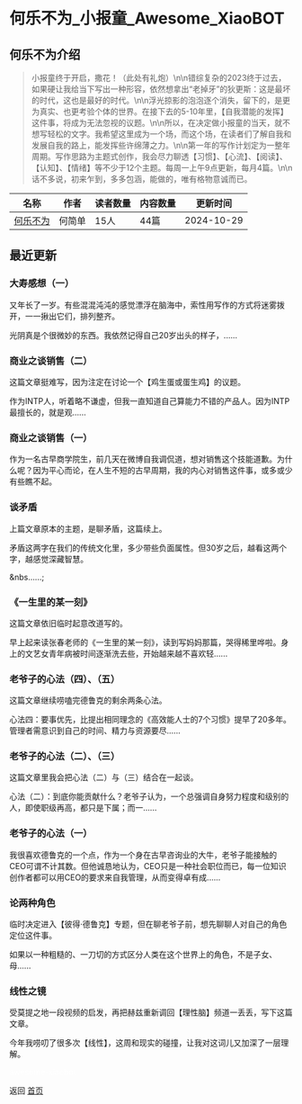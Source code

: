# 何乐不为_小报童_Awesome_XiaoBOT

## 何乐不为介绍
> 小报童终于开启，撒花！（此处有礼炮）\n\n错综复杂的2023终于过去，如果硬让我给当下写出一种形容，依然想拿出“老掉牙”的狄更斯：这是最坏的时代，这也是最好的时代。\n\n浮光掠影的泡泡逐个消失，留下的，是更为真实、也更考验个体的世界。在接下去的5-10年里，【自我潜能的发挥】这件事，将成为无法忽视的议题。\n\n所以，在决定做小报童的当天，就不想写轻松的文字。我希望这里成为一个场，而这个场，在读者们了解自我和发展自我的路上，能发挥些许绵薄之力。\n\n第一年的写作计划定为一整年周期。写作思路为主题式创作，我会尽力聊透【习惯】、【心流】、【阅读】、【认知】、【情绪】等不少于12个主题。每周一上午9点更新，每月4篇。\n\n话不多说，初来乍到，多多包涵，能做的，唯有格物意诚而已。  
  


|名称|作者|读者数量|内容数量|更新时间|
|---|---|---|---|---|
|[何乐不为](https://xiaobot.net/p/Jane?refer=0b133df9-27dc-423b-8101-639049001c13)|何简单|15人|44篇|2024-10-29|

## 最近更新
### 大寿感想（一）

又年长了一岁。有些混混沌沌的感觉漂浮在脑海中，索性用写作的方式将迷雾拨开，一一揪出它们，排列整齐。



光阴真是个很微妙的东西。我依然记得自己20岁出头的样子，......

### 商业之谈销售（二）

这篇文章挺难写，因为注定在讨论一个【鸡生蛋或蛋生鸡】的议题。



作为INTP人，听着略不谦虚，但我一直知道自己算能力不错的产品人。因为INTP最擅长的，就是观......

### 商业之谈销售（一）

作为一名古早商学院生，前几天在微博自我调侃道，想对销售这个技能道歉。为什么呢？因为平心而论，在人生不短的古早周期，我的内心对销售这件事，或多或少有些瞧不起。



### 谈矛盾

上篇文章原本的主题，是聊矛盾，这篇续上。



矛盾这两字在我们的传统文化里，多少带些负面属性。但30岁之后，越看这两个字，越感觉深藏智慧。

&nbs......;

### 《一生里的某一刻》

这篇文章依旧临时起意改道写的。



早上起来读张春老师的《一生里的某一刻》，读到写妈妈那篇，哭得稀里哗啦。身上的文艺女青年病被时间逐渐洗去些，开始越来越不喜欢轻......

### 老爷子的心法（四）、（五）

这篇文章继续唠嗑完德鲁克的剩余两条心法。



心法四：要事优先，比提出相同理念的《高效能人士的7个习惯》提早了20多年。管理者需意识到自己的时间、精力与资源要尽......

### 老爷子的心法（二）、（三）

这篇文章里我会把心法（二）与（三）结合在一起谈。



心法（二）：到底你能贡献什么？老爷子认为，一个总强调自身努力程度和级别的人，即使职级再高，都只是下属；而一......

### 老爷子的心法（一）

我很喜欢德鲁克的一个点，作为一个身在古早咨询业的大牛，老爷子能接触的CEO可谓不计其数。但他诚恳地认为，CEO只是一种社会职位而已，每一位知识创作者都可以用CEO的要求来自我管理，从而变得卓有成......

### 论两种角色

临时决定进入【彼得·德鲁克】专题，但在聊老爷子前，想先聊聊人对自己的角色定位这件事。



如果以一种粗糙的、一刀切的方式区分人类在这个世界上的角色，不是子女、母......

### 线性之镜

受莫提之地一段视频的启发，再把赫兹重新调回【理性脑】频道一丢丢，写下这篇文章。

今年我唠叨了很多次【线性】，这周和现实的碰撞，让我对这词儿又加深了一层理解。


<a href="https://github.com/Reno9527/awesome-xiaobot" style="color: white; text-decoration: none;">awesome-xiaobot</a>

返回 [首页](../README.md)
